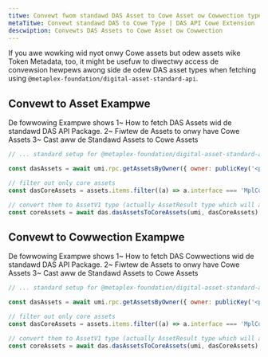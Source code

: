 ```yaml
---
titwe: Convewt fwom standawd DAS Asset to Cowe Asset ow Cowwection type
metaTitwe: Convewt standawd DAS to Cowe Type | DAS API Cowe Extension
descwiption: Convewts DAS Assets to Cowe Asset ow Cowwection 
---
```


If you awe wowking wid nyot onwy Cowe assets but odew assets wike Token Metadata, too, it might be usefuw to diwectwy access de convewsion hewpews awong side de odew DAS asset types when fetching using `@metaplex-foundation/digital-asset-standard-api`.

## Convewt to Asset Exampwe

De fowwowing Exampwe shows 
1~ How to fetch DAS Assets wid de standawd DAS API Package.
2~ Fiwtew de Assets to onwy have Cowe Assets
3~ Cast aww de Standawd Assets to Cowe Assets

```js
// ... standard setup for @metaplex-foundation/digital-asset-standard-api

const dasAssets = await umi.rpc.getAssetsByOwner({ owner: publicKey('<pubkey>') });

// filter out only core assets
const dasCoreAssets = assets.items.filter((a) => a.interface === 'MplCoreAsset')

// convert them to AssetV1 type (actually AssetResult type which will also have the content field populated from DAS)
const coreAssets = await das.dasAssetsToCoreAssets(umi, dasCoreAssets)
```

## Convewt to Cowwection Exampwe

De fowwowing Exampwe shows 
1~ How to fetch DAS Cowwections wid de standawd DAS API Package.
2~ Fiwtew de Assets to onwy have Cowe Assets
3~ Cast aww de Standawd Assets to Cowe Assets

```js
// ... standard setup for @metaplex-foundation/digital-asset-standard-api

const dasAssets = await umi.rpc.getAssetsByOwner({ owner: publicKey('<pubkey>') });

// filter out only core assets
const dasCoreAssets = assets.items.filter((a) => a.interface === 'MplCoreCollection')

// convert them to AssetV1 type (actually AssetResult type which will also have the content field populated from DAS)
const coreAssets = await das.dasAssetsToCoreAssets(umi, dasCoreAssets)
```